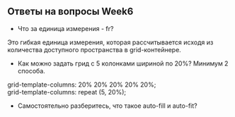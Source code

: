 ## Ответы на вопросы Week6  
* Что за единица измерения - fr?  

Это гибкая единица измерения, которая рассчитывается исходя из количества доступного пространства в grid-контейнере.  
* Как можно задать грид с 5 колонками шириной по 20%? Минимум 2 способа.  

grid-template-columns: 20% 20% 20% 20% 20%;  
grid-template-columns: repeat (5, 20%);  
* Самостоятельно разберитесь, что такое auto-fill и auto-fit?  


